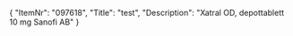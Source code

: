 {
  "ItemNr": "097618",
  "Title": "test",
  "Description": "Xatral OD, depottablett 10 mg Sanofi AB"
}